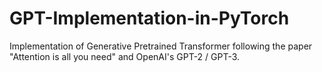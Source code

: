# GPT-Implementation-in-PyTorch
Implementation of Generative Pretrained Transformer following the paper "Attention is all you need" and OpenAI's GPT-2 / GPT-3. 

